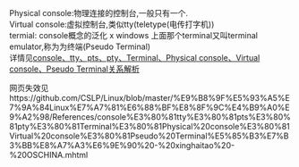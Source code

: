 Physical console:物理连接的控制台,一般只有一个.  
Virtual console:虚拟控制台,类似tty(teletype(电传打字机))  
termial: console概念的泛化
x windows 上面那个terminal又叫terminal emulator,称为为终端(Pseudo Terminal)  
详情见[console、tty、pts、pty、Terminal、Physical console、Virtual console、Pseudo Terminal关系解析](https://my.oschina.net/xinghaitao/blog/994374)  

网页失效见https://github.com/CSLP/Linux/blob/master/%E9%B8%9F%E5%93%A5%E7%9A%84Linux%E7%A7%81%E6%88%BF%E8%8F%9C%E4%B9%A0%E9%A2%98/References/console%E3%80%81tty%E3%80%81pts%E3%80%81pty%E3%80%81Terminal%E3%80%81Physical%20console%E3%80%81Virtual%20console%E3%80%81Pseudo%20Terminal%E5%85%B3%E7%B3%BB%E8%A7%A3%E6%9E%90%20-%20xinghaitao%20-%20OSCHINA.mhtml
